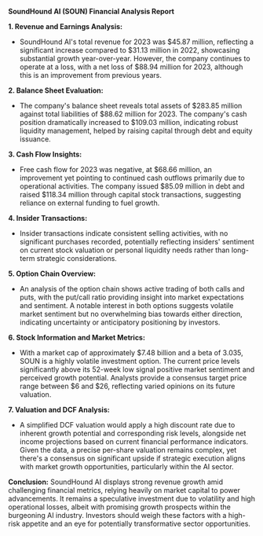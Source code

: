 **SoundHound AI (SOUN) Financial Analysis Report**

**1. Revenue and Earnings Analysis:**
- SoundHound AI's total revenue for 2023 was $45.87 million, reflecting a significant increase compared to $31.13 million in 2022, showcasing substantial growth year-over-year. However, the company continues to operate at a loss, with a net loss of $88.94 million for 2023, although this is an improvement from previous years.

**2. Balance Sheet Evaluation:**
- The company's balance sheet reveals total assets of $283.85 million against total liabilities of $88.62 million for 2023. The company's cash position dramatically increased to $109.03 million, indicating robust liquidity management, helped by raising capital through debt and equity issuance.

**3. Cash Flow Insights:**
- Free cash flow for 2023 was negative, at $68.66 million, an improvement yet pointing to continued cash outflows primarily due to operational activities. The company issued $85.09 million in debt and raised $118.34 million through capital stock transactions, suggesting reliance on external funding to fuel growth.

**4. Insider Transactions:**
- Insider transactions indicate consistent selling activities, with no significant purchases recorded, potentially reflecting insiders' sentiment on current stock valuation or personal liquidity needs rather than long-term strategic considerations.

**5. Option Chain Overview:**
- An analysis of the option chain shows active trading of both calls and puts, with the put/call ratio providing insight into market expectations and sentiment. A notable interest in both options suggests volatile market sentiment but no overwhelming bias towards either direction, indicating uncertainty or anticipatory positioning by investors.

**6. Stock Information and Market Metrics:**
- With a market cap of approximately $7.48 billion and a beta of 3.035, SOUN is a highly volatile investment option. The current price levels significantly above its 52-week low signal positive market sentiment and perceived growth potential. Analysts provide a consensus target price range between $6 and $26, reflecting varied opinions on its future valuation.

**7. Valuation and DCF Analysis:**
- A simplified DCF valuation would apply a high discount rate due to inherent growth potential and corresponding risk levels, alongside net income projections based on current financial performance indicators. Given the data, a precise per-share valuation remains complex, yet there's a consensus on significant upside if strategic execution aligns with market growth opportunities, particularly within the AI sector.

**Conclusion:**
SoundHound AI displays strong revenue growth amid challenging financial metrics, relying heavily on market capital to power advancements. It remains a speculative investment due to volatility and high operational losses, albeit with promising growth prospects within the burgeoning AI industry. Investors should weigh these factors with a high-risk appetite and an eye for potentially transformative sector opportunities.
